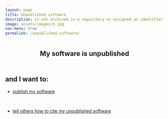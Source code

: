 ```yaml
---
layout: page
title: Unpublished software
description: is not archived in a repository or assigned an identifier
image: assets/images/X.jpg
nav-menu: true
permalink: /unpublished-software/
---
```


<div id="main" class="alt">

<section id="one">
	<div class="inner">
		<header class="major">
			<h1>My software is unpublished</h1>
		</header>

<h2 id="content">and I want to:</h2>

<div class="row">
	<div class="inner">
		<ul class="actions">
			<li><a href="https://libguides.mit.edu/software/" class="button fit">publish my software</a></li>
		</ul>
	</div>
	<br>
	<div class="inner">
		<ul class="actions">
			<li><a href="https://libguides.mit.edu/software/" class="button fit">tell others how to cite my unpublished software</a></li>
		</ul>
	</div>
</div>
</div>

